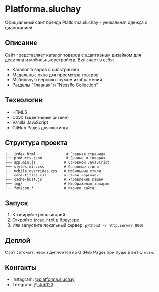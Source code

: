 # Platforma.sluchay

Официальный сайт бренда Platforma.sluchay - уникальная одежда с цианотипией.

## Описание

Сайт представляет каталог товаров с адаптивным дизайном для десктопа и мобильных устройств. Включает в себя:

- Каталог товаров с фильтрацией
- Модальные окна для просмотра товаров
- Мобильную версию с зумом изображений
- Разделы "Главная" и "Nessffo Collection"

## Технологии

- HTML5
- CSS3 (адаптивный дизайн)
- Vanilla JavaScript
- GitHub Pages для хостинга

## Структура проекта

```
├── index.html              # Главная страница
├── products.json           # Данные о товарах
├── app.min.js             # Основной JavaScript
├── styles.min.css         # Основные стили
├── mobile.overrides.css   # Мобильные стили
├── card-titles.css        # Стили карточек
├── cache-bust.js          # Управление кэшем
├── img/                   # Изображения товаров
└── favicon.*              # Иконки сайта
```

## Запуск

1. Клонируйте репозиторий
2. Откройте `index.html` в браузере
3. Или запустите локальный сервер: `python3 -m http.server 8000`

## Деплой

Сайт автоматически деплоится на GitHub Pages при пуше в ветку `main`.

## Контакты

- Instagram: [@platforma.sluchay](https://www.instagram.com/platforma.sluchay)
- Telegram: [@stub123](https://t.me/stub123)
